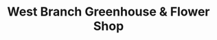 ---
title: "West Branch Greenhouse & Flower Shop"
url: /west-branch/west-branch-greenhouse-und-flower-shop/
shop: Blumen
---
